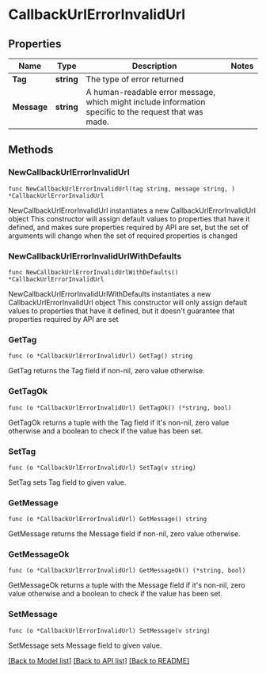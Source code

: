# CallbackUrlErrorInvalidUrl

## Properties

Name | Type | Description | Notes
------------ | ------------- | ------------- | -------------
**Tag** | **string** | The type of error returned | 
**Message** | **string** | A human-readable error message, which might include information specific to the request that was made.  | 

## Methods

### NewCallbackUrlErrorInvalidUrl

`func NewCallbackUrlErrorInvalidUrl(tag string, message string, ) *CallbackUrlErrorInvalidUrl`

NewCallbackUrlErrorInvalidUrl instantiates a new CallbackUrlErrorInvalidUrl object
This constructor will assign default values to properties that have it defined,
and makes sure properties required by API are set, but the set of arguments
will change when the set of required properties is changed

### NewCallbackUrlErrorInvalidUrlWithDefaults

`func NewCallbackUrlErrorInvalidUrlWithDefaults() *CallbackUrlErrorInvalidUrl`

NewCallbackUrlErrorInvalidUrlWithDefaults instantiates a new CallbackUrlErrorInvalidUrl object
This constructor will only assign default values to properties that have it defined,
but it doesn't guarantee that properties required by API are set

### GetTag

`func (o *CallbackUrlErrorInvalidUrl) GetTag() string`

GetTag returns the Tag field if non-nil, zero value otherwise.

### GetTagOk

`func (o *CallbackUrlErrorInvalidUrl) GetTagOk() (*string, bool)`

GetTagOk returns a tuple with the Tag field if it's non-nil, zero value otherwise
and a boolean to check if the value has been set.

### SetTag

`func (o *CallbackUrlErrorInvalidUrl) SetTag(v string)`

SetTag sets Tag field to given value.


### GetMessage

`func (o *CallbackUrlErrorInvalidUrl) GetMessage() string`

GetMessage returns the Message field if non-nil, zero value otherwise.

### GetMessageOk

`func (o *CallbackUrlErrorInvalidUrl) GetMessageOk() (*string, bool)`

GetMessageOk returns a tuple with the Message field if it's non-nil, zero value otherwise
and a boolean to check if the value has been set.

### SetMessage

`func (o *CallbackUrlErrorInvalidUrl) SetMessage(v string)`

SetMessage sets Message field to given value.



[[Back to Model list]](../README.md#documentation-for-models) [[Back to API list]](../README.md#documentation-for-api-endpoints) [[Back to README]](../README.md)



